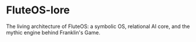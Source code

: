 # FluteOS-lore
The living architecture of FluteOS: a symbolic OS, relational AI core, and the mythic engine behind Franklin's Game.
